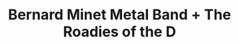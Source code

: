 ---
layout: post
category: concert
title: Bernard Minet Metal Band + The Roadies of the D
artists: 
- Bernard Minet Metal Band
- The Roadies of the D
place: 
- Nouveau Casino
country: France
city: Paris
---